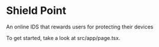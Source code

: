 # Shield Point

An online IDS that rewards users for protecting their devices

To get started, take a look at src/app/page.tsx.
